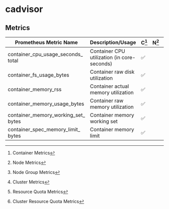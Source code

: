 # cadvisor

## Metrics

| Prometheus Metric Name                  | Description/Usage                           | C[^1]              | N[^2] | NG[^3] | Cl[^4] | RQ[^5] | CRQ[^6] |
| --------------------------------------- | ------------------------------------------- | ------------------ | ----- | ------ | ------ | ------ | ------- |
| container_cpu_usage_seconds_<br/>total  | Container CPU utilization (in core-seconds) | :white_check_mark: |       |        |        |        |         |
| container_fs_usage_bytes                | Container raw disk utilization              | :white_check_mark: |       |        |        |        |         |
| container_memory_rss                    | Container actual memory utilization         | :white_check_mark: |       |        |        |        |         |
| container_memory_usage_bytes            | Container raw memory utilization            | :white_check_mark: |       |        |        |        |         |
| container_memory_working_set_<br/>bytes | Container memory working set                | :white_check_mark: |       |        |        |        |         |
| container_spec_memory_limit_<br/>bytes  | Container memory limit                      | :white_check_mark: |       |        |        |        |         |

[^1]: Container Metrics
[^2]: Node Metrics
[^3]: Node Group Metrics
[^4]: Cluster Metrics
[^5]: Resource Quota Metrics
[^6]: Cluster Resource Quota Metrics
